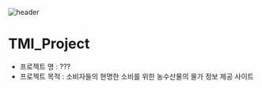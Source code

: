 ![header](https://capsule-render.vercel.app/api?type=wave&color=auto&height=300&section=header&text=capsule%20render&fontSize=90)
# TMI_Project
* 프로젝트 명
: ???  
* 프로젝트 목적
: 소비자들의 현명한 소비를 위한 농수산물의 물가 정보 제공 사이트 


